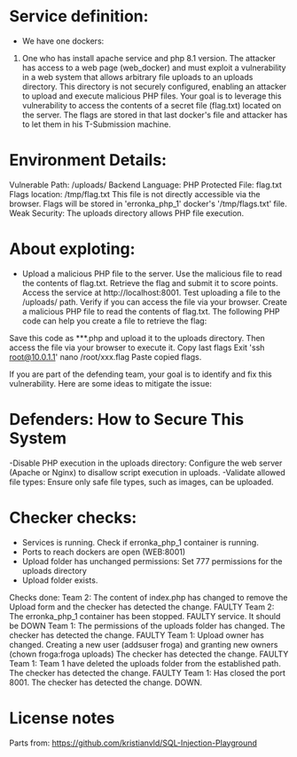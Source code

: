 # Service definition:
- We have one dockers: 
1. One who has install apache service and php 8.1 version. 
The attacker has access to a web page (web_docker) and must exploit a vulnerability in a web system that allows arbitrary file uploads to an uploads directory. This directory is not securely configured, enabling an attacker to upload and execute malicious PHP files. Your goal is to leverage this vulnerability to access the contents of a secret file (flag.txt) located on the server.
The flags are stored in that last docker's file and attacker has to let them in his T-Submission machine. 

# Environment Details:
Vulnerable Path: /uploads/
Backend Language: PHP
Protected File: flag.txt
Flags location: /tmp/flag.txt
This file is not directly accessible via the browser. Flags will be stored in 'erronka_php_1' docker's '/tmp/flags.txt' file. 
Weak Security:
The uploads directory allows PHP file execution.
    
# About exploting:
- Upload a malicious PHP file to the server.
Use the malicious file to read the contents of flag.txt.
Retrieve the flag and submit it to score points.
Access the service at http://localhost:8001.
Test uploading a file to the /uploads/ path. Verify if you can access the file via your browser.
Create a malicious PHP file to read the contents of flag.txt.
The following PHP code can help you create a file to retrieve the flag:

  <?php
  echo file_get_contents('/tmp/flag.txt');
  ?>

Save this code as ***.php and upload it to the uploads directory. Then access the file via your browser to execute it.
  Copy last flags
  Exit
  'ssh root@10.0.1.1'
  nano /root/xxx.flag
    Paste copied flags. 

If you are part of the defending team, your goal is to identify and fix this vulnerability. Here are some ideas to mitigate the issue:

# Defenders: How to Secure This System

-Disable PHP execution in the uploads directory:
  Configure the web server (Apache or Nginx) to disallow script execution in uploads.
-Validate allowed file types:
  Ensure only safe file types, such as images, can be uploaded.
     
# Checker checks:
- Services is running. Check if erronka_php_1 container is running.
- Ports to reach dockers are open (WEB:8001)
- Upload folder has unchanged permissions: Set 777 permissions for the uploads directory
- Upload folder exists.

Checks done:
Team 2: The content of index.php has changed to remove the Upload form and the checker has detected the change. FAULTY
Team 2: The erronka_php_1 container has been stopped. FAULTY service. It should be DOWN
Team 1: The permissions of the uploads folder has changed. The checker has detected the change. FAULTY
Team 1: Upload owner has changed. Creating a new user (addsuser froga) and granting new owners (chown froga:froga uploads) The checker has detected the change. FAULTY
Team 1: Team 1 have deleted the uploads folder from the established path. The checker has detected the change. FAULTY
Team 1: Has closed the port 8001. The checker has detected the change. DOWN.

# License notes
Parts from:
https://github.com/kristianvld/SQL-Injection-Playground



